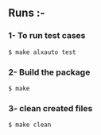 ## Runs :-

### 1- To run test cases 
 
    $ make alxauto test

### 2- Build the package 
    $ make
### 3- clean created files
    $ make clean

